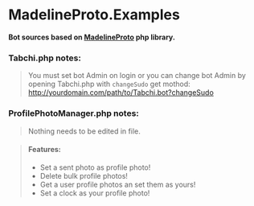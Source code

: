 # MadelineProto.Examples

**Bot sources based on [MadelineProto](https://github.com/danog/MadelineProto) php library.**

### Tabchi.php notes:
>You must set bot Admin on login or you can change bot Admin by opening Tabchi.php with `changeSudo` get mothod:
http://yourdomain.com/path/to/Tabchi.bot?changeSudo

### ProfilePhotoManager.php notes:
>Nothing needs to be edited in file.

>#### Features:
>* Set a sent photo as profile photo!
>* Delete bulk profile photos!
>* Get a user profile photos an set them as yours!
>* Set a clock as your profile photo!
